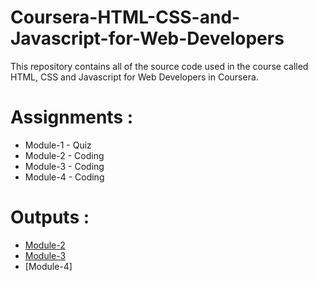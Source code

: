 # Coursera-HTML-CSS-and-Javascript-for-Web-Developers

This repository contains all of the source code used in the course called HTML, CSS and Javascript for Web Developers in Coursera.


# Assignments :

* Module-1 - Quiz 
* Module-2 - Coding
* Module-3 - Coding
* Module-4 - Coding


# Outputs :

* [Module-2](https://malakay98.github.io/HTML-CSS-JAVASCRIPT-FOR-WEB-DEVELOPERS/Assignments/module2/index.html)
* [Module-3](https://malakay98.github.io/HTML-CSS-JAVASCRIPT-FOR-WEB-DEVELOPERS/Assignments/module3/index.html)
* [Module-4]

